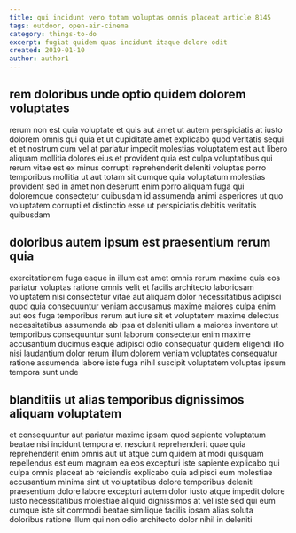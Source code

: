 ```yaml
---
title: qui incidunt vero totam voluptas omnis placeat article 8145
tags: outdoor, open-air-cinema
category: things-to-do
excerpt: fugiat quidem quas incidunt itaque dolore odit
created: 2019-01-10
author: author1
---
```


## rem doloribus unde optio quidem dolorem voluptates

rerum non est quia voluptate et quis aut amet ut autem perspiciatis at iusto dolorem omnis qui quia et ut cupiditate amet explicabo quod veritatis sequi et et nostrum cum vel at pariatur impedit molestias voluptatem est aut libero aliquam mollitia dolores eius et provident quia est culpa voluptatibus qui rerum vitae est ex minus corrupti reprehenderit deleniti voluptas porro temporibus mollitia ut aut totam sit cumque quia voluptatum molestias provident sed in amet non deserunt enim porro aliquam fuga qui doloremque consectetur quibusdam id assumenda animi asperiores ut quo voluptatem corrupti et distinctio esse ut perspiciatis debitis veritatis quibusdam

## doloribus autem ipsum est praesentium rerum quia

exercitationem fuga eaque in illum est amet omnis rerum maxime quis eos pariatur voluptas ratione omnis velit et facilis architecto laboriosam voluptatem nisi consectetur vitae aut aliquam dolor necessitatibus adipisci quod quia consequuntur veniam accusamus maxime maiores culpa enim aut eos fuga temporibus rerum aut iure sit et voluptatem maxime delectus necessitatibus assumenda ab ipsa et deleniti ullam a maiores inventore ut temporibus consequuntur sunt laborum consectetur enim maxime accusantium ducimus eaque adipisci odio consequatur quidem eligendi illo nisi laudantium dolor rerum illum dolorem veniam voluptates consequatur ratione assumenda labore iste fuga nihil suscipit voluptatem voluptas ipsum tempora sunt unde

## blanditiis ut alias temporibus dignissimos aliquam voluptatem

et consequuntur aut pariatur maxime ipsam quod sapiente voluptatum beatae nisi incidunt tempora et nesciunt reprehenderit quae quia reprehenderit enim omnis aut ut atque cum quidem at modi quisquam repellendus est eum magnam ea eos excepturi iste sapiente explicabo qui culpa omnis placeat ab reiciendis explicabo quia adipisci eum molestiae accusantium minima sint ut voluptatibus dolore temporibus deleniti praesentium dolore labore excepturi autem dolor iusto atque impedit dolore iusto necessitatibus molestiae aliquid dignissimos at vel iste sed qui eum cumque iste sit commodi beatae similique facilis ipsam alias soluta doloribus ratione illum qui non odio architecto dolor nihil in deleniti
